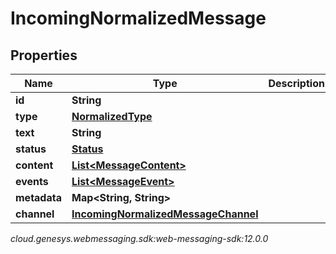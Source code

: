 # IncomingNormalizedMessage


## Properties

| Name | Type | Description | Notes |
| ------------ | ------------- | ------------- | ------------- |
| **id** | **String** |  |  [optional] |
| **type** | [**NormalizedType**](NormalizedType) |  |  |
| **text** | **String** |  |  [optional] |
| **status** | [**Status**](Status) |  |  [optional] |
| **content** | [**List&lt;MessageContent&gt;**](MessageContent) |  |  [optional] |
| **events** | [**List&lt;MessageEvent&gt;**](MessageEvent) |  |  [optional] |
| **metadata** | **Map&lt;String, String&gt;** |  |  [optional] |
| **channel** | [**IncomingNormalizedMessageChannel**](IncomingNormalizedMessage_channel) |  |  [optional] |




_cloud.genesys.webmessaging.sdk:web-messaging-sdk:12.0.0_
